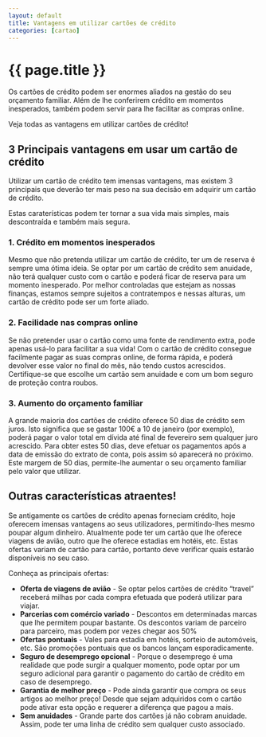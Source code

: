 ```yaml
---
layout: default
title: Vantagens em utilizar cartões de crédito
categories: [cartao]
---
```


# {{ page.title }}

Os cartões de crédito podem ser enormes aliados na gestão do seu orçamento familiar. Além de lhe conferirem crédito em momentos inesperados, também podem servir para lhe facilitar as compras online.

Veja todas as vantagens em utilizar cartões de crédito!

## 3 Principais vantagens em usar um cartão de crédito

Utilizar um cartão de crédito tem imensas vantagens, mas existem 3 principais que deverão ter mais peso na sua decisão em adquirir um cartão de crédito.

Estas caraterísticas podem ter tornar a sua vida mais simples, mais descontraída e também mais segura.

### 1. Crédito em momentos inesperados

Mesmo que não pretenda utilizar um cartão de crédito, ter um de reserva é sempre uma ótima ideia. Se optar por um cartão de crédito sem anuidade, não terá qualquer custo com o cartão e poderá ficar de reserva para um momento inesperado. Por melhor controladas que estejam as nossas finanças, estamos sempre sujeitos a contratempos e nessas alturas, um cartão de crédito pode ser um forte aliado.

### 2. Facilidade nas compras online

Se não pretender usar o cartão como uma fonte de rendimento extra, pode apenas usá-lo para facilitar a sua vida! Com o cartão de crédito consegue facilmente pagar as suas compras online, de forma rápida, e poderá devolver esse valor no final do mês, não tendo custos acrescidos. Certifique-se que escolhe um cartão sem anuidade e com um bom seguro de proteção contra roubos.

### 3. Aumento do orçamento familiar

A grande maioria dos cartões de crédito oferece 50 dias de crédito sem juros. Isto significa que se gastar 100€ a 10 de janeiro (por exemplo), poderá pagar o valor total em dívida até final de fevereiro sem qualquer juro acrescido. Para obter estes 50 dias, deve efetuar os pagamentos após a data de emissão do extrato de conta, pois assim só aparecerá no próximo. Este margem de 50 dias, permite-lhe aumentar o seu orçamento familiar pelo valor que utilizar.

## Outras características atraentes!

Se antigamente os cartões de crédito apenas forneciam crédito, hoje oferecem imensas vantagens ao seus utilizadores, permitindo-lhes mesmo poupar algum dinheiro. Atualmente pode ter um cartão que lhe oferece viagens de avião, outro que lhe oferece estadias em hotéis, etc.  Estas ofertas variam de cartão para cartão, portanto deve verificar quais estarão disponíveis no seu caso.

Conheça as principais ofertas:

* __Oferta de viagens de avião__ - Se optar pelos cartões de crédito “travel” receberá milhas por cada compra efetuada que poderá utilizar para viajar.
* __Parcerias com comércio variado__ - Descontos em determinadas marcas que lhe permitem poupar bastante. Os descontos variam de parceiro para parceiro, mas podem por vezes chegar aos 50%
* __Ofertas pontuais__ - Vales para estadia em hotéis, sorteio de automóveis, etc. São promoções pontuais que os bancos lançam esporadicamente.
* __Seguro de desemprego opcional__ - Porque o desemprego é uma realidade que pode surgir a qualquer momento, pode optar por um seguro adicional para garantir o pagamento do cartão de crédito em caso de desemprego.
* __Garantia de melhor preço__ - Pode ainda garantir que compra os seus artigos ao melhor preço! Desde que sejam adquiridos com o cartão pode ativar esta opção e requerer a diferença que pagou a mais.
* __Sem anuidades__ - Grande parte dos cartões já não cobram anuidade. Assim, pode ter uma linha de crédito sem qualquer custo associado.
